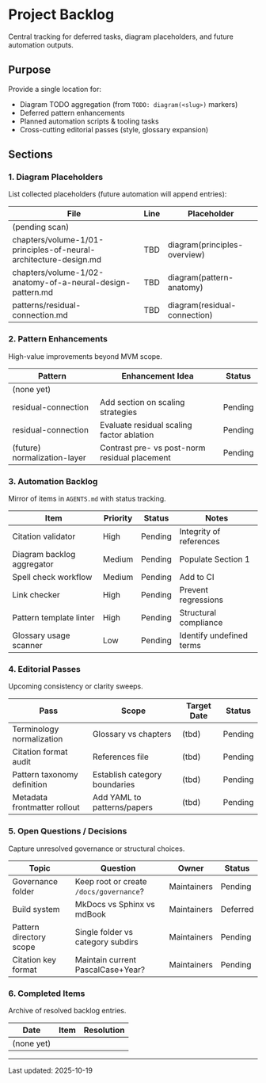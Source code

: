 # Project Backlog

Central tracking for deferred tasks, diagram placeholders, and future automation outputs.

## Purpose

Provide a single location for:

- Diagram TODO aggregation (from `TODO: diagram(<slug>)` markers)
- Deferred pattern enhancements
- Planned automation scripts & tooling tasks
- Cross-cutting editorial passes (style, glossary expansion)

## Sections

### 1. Diagram Placeholders

List collected placeholders (future automation will append entries):

| File | Line | Placeholder |
|------|------|-------------|
| (pending scan) | | |
| chapters/volume-1/01-principles-of-neural-architecture-design.md | TBD | diagram(principles-overview) |
| chapters/volume-1/02-anatomy-of-a-neural-design-pattern.md | TBD | diagram(pattern-anatomy) |
| patterns/residual-connection.md | TBD | diagram(residual-connection) |

### 2. Pattern Enhancements

High-value improvements beyond MVM scope.

| Pattern | Enhancement Idea | Status |
|---------|------------------|--------|
| (none yet) | | |
| residual-connection | Add section on scaling strategies | Pending |
| residual-connection | Evaluate residual scaling factor ablation | Pending |
| (future) normalization-layer | Contrast pre- vs post-norm residual placement | Pending |

### 3. Automation Backlog

Mirror of items in `AGENTS.md` with status tracking.

| Item | Priority | Status | Notes |
|------|----------|--------|-------|
| Citation validator | High | Pending | Integrity of references |
| Diagram backlog aggregator | Medium | Pending | Populate Section 1 |
| Spell check workflow | Medium | Pending | Add to CI |
| Link checker | High | Pending | Prevent regressions |
| Pattern template linter | High | Pending | Structural compliance |
| Glossary usage scanner | Low | Pending | Identify undefined terms |

### 4. Editorial Passes

Upcoming consistency or clarity sweeps.

| Pass | Scope | Target Date | Status |
|------|-------|-------------|--------|
| Terminology normalization | Glossary vs chapters | (tbd) | Pending |
| Citation format audit | References file | (tbd) | Pending |
| Pattern taxonomy definition | Establish category boundaries | (tbd) | Pending |
| Metadata frontmatter rollout | Add YAML to patterns/papers | (tbd) | Pending |

### 5. Open Questions / Decisions

Capture unresolved governance or structural choices.

| Topic | Question | Owner | Status |
|-------|----------|-------|--------|
| Governance folder | Keep root or create `/docs/governance`? | Maintainers | Pending |
| Build system | MkDocs vs Sphinx vs mdBook | Maintainers | Deferred |
| Pattern directory scope | Single folder vs category subdirs | Maintainers | Pending |
| Citation key format | Maintain current PascalCase+Year? | Maintainers | Pending |

### 6. Completed Items

Archive of resolved backlog entries.

| Date | Item | Resolution |
|------|------|-----------|
| (none yet) | | |

---
Last updated: 2025-10-19
